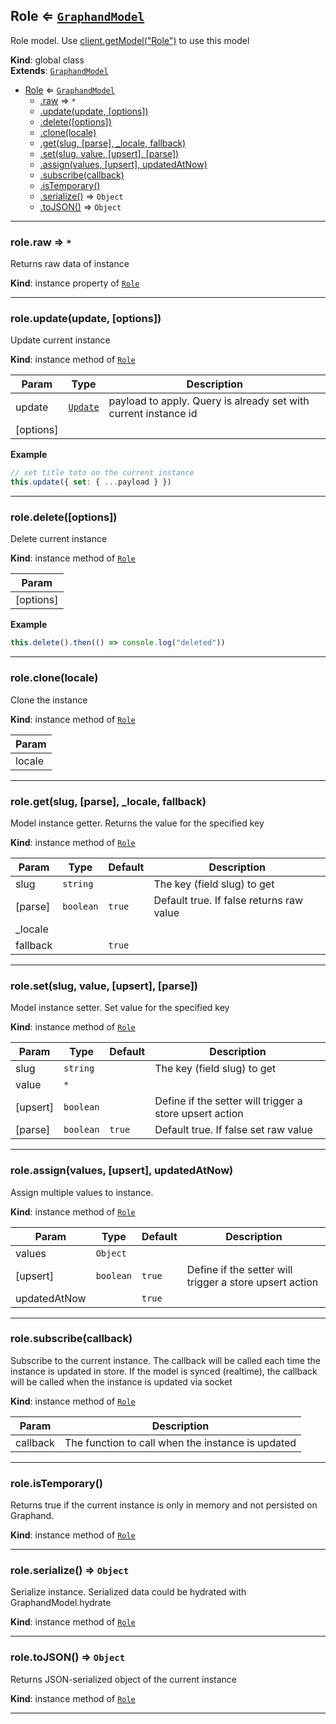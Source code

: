 <a name="Role"></a>

## Role ⇐ [<code>GraphandModel</code>](GraphandModel.md#GraphandModel)
Role model. Use [client.getModel("Role")](Client.md#Client+getModel) to use this model

**Kind**: global class  
**Extends**: [<code>GraphandModel</code>](GraphandModel.md#GraphandModel)  

* [Role](Role.md#Role) ⇐ [<code>GraphandModel</code>](GraphandModel.md#GraphandModel)
    * [.raw](GraphandModel.md#GraphandModel+raw) ⇒ <code>\*</code>
    * [.update(update, [options])](GraphandModel.md#GraphandModel+update)
    * [.delete([options])](GraphandModel.md#GraphandModel+delete)
    * [.clone(locale)](GraphandModel.md#GraphandModel+clone)
    * [.get(slug, [parse], _locale, fallback)](GraphandModel.md#GraphandModel+get)
    * [.set(slug, value, [upsert], [parse])](GraphandModel.md#GraphandModel+set)
    * [.assign(values, [upsert], updatedAtNow)](GraphandModel.md#GraphandModel+assign)
    * [.subscribe(callback)](GraphandModel.md#GraphandModel+subscribe)
    * [.isTemporary()](GraphandModel.md#GraphandModel+isTemporary)
    * [.serialize()](GraphandModel.md#GraphandModel+serialize) ⇒ <code>Object</code>
    * [.toJSON()](GraphandModel.md#GraphandModel+toJSON) ⇒ <code>Object</code>


* * *

<a name="GraphandModel+raw"></a>

### role.raw ⇒ <code>\*</code>
Returns raw data of instance

**Kind**: instance property of [<code>Role</code>](Role.md#Role)  

* * *

<a name="GraphandModel+update"></a>

### role.update(update, [options])
Update current instance

**Kind**: instance method of [<code>Role</code>](Role.md#Role)  

| Param | Type | Description |
| --- | --- | --- |
| update | [<code>Update</code>](#Update) | payload to apply. Query is already set with current instance id |
| [options] |  |  |

**Example**  
```js
// set title toto on the current instance
this.update({ set: { ...payload } })
```

* * *

<a name="GraphandModel+delete"></a>

### role.delete([options])
Delete current instance

**Kind**: instance method of [<code>Role</code>](Role.md#Role)  

| Param |
| --- |
| [options] | 

**Example**  
```js
this.delete().then(() => console.log("deleted"))
```

* * *

<a name="GraphandModel+clone"></a>

### role.clone(locale)
Clone the instance

**Kind**: instance method of [<code>Role</code>](Role.md#Role)  

| Param |
| --- |
| locale | 


* * *

<a name="GraphandModel+get"></a>

### role.get(slug, [parse], _locale, fallback)
Model instance getter. Returns the value for the specified key

**Kind**: instance method of [<code>Role</code>](Role.md#Role)  

| Param | Type | Default | Description |
| --- | --- | --- | --- |
| slug | <code>string</code> |  | The key (field slug) to get |
| [parse] | <code>boolean</code> | <code>true</code> | Default true. If false returns raw value |
| _locale |  |  |  |
| fallback |  | <code>true</code> |  |


* * *

<a name="GraphandModel+set"></a>

### role.set(slug, value, [upsert], [parse])
Model instance setter. Set value for the specified key

**Kind**: instance method of [<code>Role</code>](Role.md#Role)  

| Param | Type | Default | Description |
| --- | --- | --- | --- |
| slug | <code>string</code> |  | The key (field slug) to get |
| value | <code>\*</code> |  |  |
| [upsert] | <code>boolean</code> |  | Define if the setter will trigger a store upsert action |
| [parse] | <code>boolean</code> | <code>true</code> | Default true. If false set raw value |


* * *

<a name="GraphandModel+assign"></a>

### role.assign(values, [upsert], updatedAtNow)
Assign multiple values to instance.

**Kind**: instance method of [<code>Role</code>](Role.md#Role)  

| Param | Type | Default | Description |
| --- | --- | --- | --- |
| values | <code>Object</code> |  |  |
| [upsert] | <code>boolean</code> | <code>true</code> | Define if the setter will trigger a store upsert action |
| updatedAtNow |  | <code>true</code> |  |


* * *

<a name="GraphandModel+subscribe"></a>

### role.subscribe(callback)
Subscribe to the current instance. The callback will be called each time the instance is updated in store.
If the model is synced (realtime), the callback will be called when the instance is updated via socket

**Kind**: instance method of [<code>Role</code>](Role.md#Role)  

| Param | Description |
| --- | --- |
| callback | The function to call when the instance is updated |


* * *

<a name="GraphandModel+isTemporary"></a>

### role.isTemporary()
Returns true if the current instance is only in memory and not persisted on Graphand.

**Kind**: instance method of [<code>Role</code>](Role.md#Role)  

* * *

<a name="GraphandModel+serialize"></a>

### role.serialize() ⇒ <code>Object</code>
Serialize instance. Serialized data could be hydrated with GraphandModel.hydrate

**Kind**: instance method of [<code>Role</code>](Role.md#Role)  

* * *

<a name="GraphandModel+toJSON"></a>

### role.toJSON() ⇒ <code>Object</code>
Returns JSON-serialized object of the current instance

**Kind**: instance method of [<code>Role</code>](Role.md#Role)  

* * *

